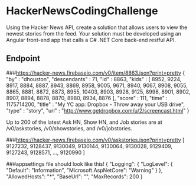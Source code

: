 # HackerNewsCodingChallenge

Using the Hacker News API, create a solution that allows users to view the newest stories from the feed.
Your solution must be developed using an Angular front-end app that calls a C# .NET Core back-end restful API.

## Endpoint

###https://hacker-news.firebaseio.com/v0/item/8863.json?print=pretty
{
  "by" : "dhouston",
  "descendants" : 71,
  "id" : 8863,
  "kids" : [ 8952, 9224, 8917, 8884, 8887, 8943, 8869, 8958, 9005, 9671, 8940, 9067, 8908, 9055, 8865, 8881, 8872, 8873, 8955, 10403, 8903, 8928, 9125, 8998, 8901, 8902,   8907, 8894, 8878, 8870, 8980, 8934, 8876 ],
  "score" : 111,
  "time" : 1175714200,
  "title" : "My YC app: Dropbox - Throw away your USB drive",
  "type" : "story",
  "url" : "http://www.getdropbox.com/u/2/screencast.html"
}

Up to 200 of the latest Ask HN, Show HN, and Job stories are at /v0/askstories, /v0/showstories, and /v0/jobstories.

###https://hacker-news.firebaseio.com/v0/askstories.json?print=pretty
[ 9127232, 9128437, 9130049, 9130144, 9130064, 9130028, 9129409, 9127243, 9128571, ..., 9120990 ]


###appsettings file should look like this!
{
  "Logging": {
    "LogLevel": {
      "Default": "Information",
      "Microsoft.AspNetCore": "Warning"
    }
  },
  "AllowedHosts": "*",
  "BaseUrl": "",
  "MaxRecords": 200
}
